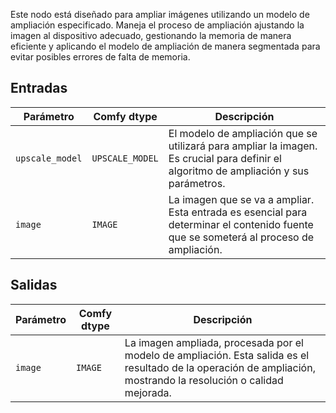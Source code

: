 Este nodo está diseñado para ampliar imágenes utilizando un modelo de ampliación especificado. Maneja el proceso de ampliación ajustando la imagen al dispositivo adecuado, gestionando la memoria de manera eficiente y aplicando el modelo de ampliación de manera segmentada para evitar posibles errores de falta de memoria.

## Entradas

| Parámetro         | Comfy dtype       | Descripción                                                                 |
|-------------------|-------------------|----------------------------------------------------------------------------|
| `upscale_model`   | `UPSCALE_MODEL`   | El modelo de ampliación que se utilizará para ampliar la imagen. Es crucial para definir el algoritmo de ampliación y sus parámetros. |
| `image`           | `IMAGE`           | La imagen que se va a ampliar. Esta entrada es esencial para determinar el contenido fuente que se someterá al proceso de ampliación. |

## Salidas

| Parámetro | Comfy dtype | Descripción                                        |
|-----------|-------------|----------------------------------------------------|
| `image`   | `IMAGE`     | La imagen ampliada, procesada por el modelo de ampliación. Esta salida es el resultado de la operación de ampliación, mostrando la resolución o calidad mejorada. |
